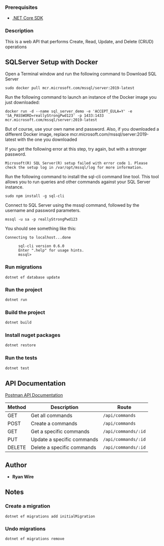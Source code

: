 ### Prerequisites
-  [.NET Core SDK](https://dotnet.microsoft.com/download)

### Description
This is a web API that performs Create, Read, Update, and Delete (CRUD) operations

## SQLServer Setup with Docker
Open a Terminal window and run the following command to Download SQL Server
```
sudo docker pull mcr.microsoft.com/mssql/server:2019-latest
```

Run the following command to launch an instance of the Docker image you just downloaded:
```
docker run -d --name sql_server_demo -e 'ACCEPT_EULA=Y' -e 'SA_PASSWORD=reallyStrongPwd123' -p 1433:1433 mcr.microsoft.com/mssql/server:2019-latest
```
But of course, use your own name and password. Also, if you downloaded a different Docker image, replace mcr.microsoft.com/mssql/server:2019-latest with the one you downloaded

If you get the following error at this step, try again, but with a stronger password.
```
Microsoft(R) SQL Server(R) setup failed with error code 1. Please check the setup log in /var/opt/mssql/log for more information.
```

Run the following command to install the sql-cli command line tool. This tool allows you to run queries and other commands against your SQL Server instance.
```
sudo npm install -g sql-cli
```

Connect to SQL Server using the mssql command, followed by the username and password parameters.
```
mssql -u sa -p reallyStrongPwd123
```

You should see something like this:
```
Connecting to localhost...done

      sql-cli version 0.6.0
      Enter ".help" for usage hints.
      mssql>
```

### Run migrations
```
dotnet ef database update
```

### Run the project
```bash
dotnet run
```

### Build the project
```bash
dotnet build
```

### Install nuget packages
```bash
dotnet restore
```

### Run the tests
```bash
dotnet test
```

## API Documentation
[Postman API Documentation](https://documenter.getpostman.com/view/5905120/Tz5nby7V)

| Method  | Description| Route |
| ------------- | ------------- | ------------- |
| GET |  Get all commands | `/api/commands` |
| POST | Create a commands | `/api/commands` |
| GET |  Get a specific commands | `/api/commands/:id` |
| PUT |  Update a specific commands | `/api/commands/:id` |
| DELETE | Delete a specific commands |`/api/commands/:id` |

## Author

*   **Ryan Wire** 

## Notes
### Create a migration
```
dotnet ef migrations add initialMigration
```
### Undo migrations
```
dotnet ef migrations remove
```